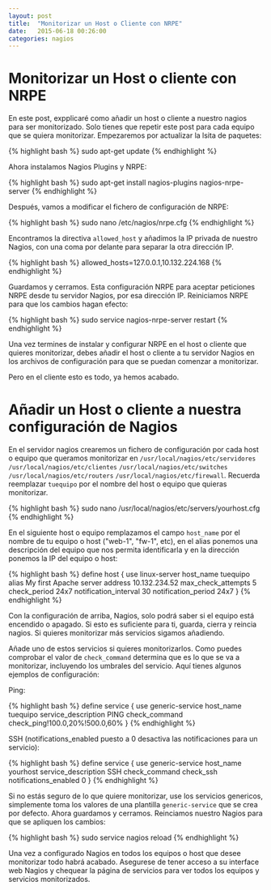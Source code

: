 ```yaml
---
layout: post
title:  "Monitorizar un Host o Cliente con NRPE"
date:   2015-06-18 00:26:00
categories: nagios
---
```


# Monitorizar un Host o cliente con NRPE

En este post, expplicaré como añadir un host o cliente a nuestro nagios para ser monitorizado. Solo tienes que repetir este post para cada equipo que se quiera monitorizar. 
Empezaremos por actualizar la lsita de paquetes:

{% highlight bash %}
sudo apt-get update
{% endhighlight %}

Ahora instalamos Nagios Plugins y NRPE:

{% highlight bash %}
sudo apt-get install nagios-plugins nagios-nrpe-server
{% endhighlight %}

Después, vamos a modificar el fichero de configuración de NRPE:

{% highlight bash %}
sudo nano /etc/nagios/nrpe.cfg
{% endhighlight %}

Encontramos la directiva ``allowed_host`` y añadimos la IP privada de nuestro Nagios, con una coma por delante para separar la otra dirección IP.

{% highlight bash %}
allowed_hosts=127.0.0.1,10.132.224.168
{% endhighlight %}

Guardamos y cerramos. Esta configuración NRPE para aceptar peticiones NRPE desde tu servidor Nagios, por esa dirección IP.
Reiniciamos NRPE para que los cambios hagan efecto:

{% highlight bash %}
sudo service nagios-nrpe-server restart
{% endhighlight %}

Una vez termines de instalar y configurar NRPE en el host o cliente que quieres monitorizar, debes añadir el host o cliente a tu servidor Nagios en los archivos de configuración para que se puedan comenzar a monitorizar.

Pero en el cliente esto es todo, ya hemos acabado.

# Añadir un Host o cliente a nuestra configuración de Nagios

En el servidor nagios crearemos un fichero de configuración por cada host o equipo que queramos monitorizar en ``/usr/local/nagios/etc/servidores`` ``/usr/local/nagios/etc/clientes`` ``/usr/local/nagios/etc/switches`` ``/usr/local/nagios/etc/routers`` ``/usr/local/nagios/etc/firewall``. Recuerda reemplazar ``tuequipo`` por el nombre del host o equipo que quieras monitorizar.

{% highlight bash %}
sudo nano /usr/local/nagios/etc/servers/yourhost.cfg
{% endhighlight %}

En el siguiente host o equipo remplazamos el campo ``host_name`` por el nombre de tu equipo o host ("web-1", "fw-1", etc), en el alias ponemos una descripción del equipo que nos permita identificarla y en la dirección ponemos la IP del equipo o host:

{% highlight bash %}
define host {
        use                             linux-server
        host_name                       tuequipo
        alias                           My first Apache server
        address                         10.132.234.52
        max_check_attempts              5
        check_period                    24x7
        notification_interval           30
        notification_period             24x7
}
{% endhighlight %}

Con la configuración de arriba, Nagios, solo podrá saber si el equipo está encendido o apagado. Si esto es suficiente para ti, guarda, cierra y reincia nagios. Si quieres monitorizar más servicios sigamos añadiendo.

Añade uno de estos servicios si quieres monitorizarlos. Como puedes comprobar el valor de ``check_command`` determina que es lo que se va a monitorizar, incluyendo los umbrales del servicio. Aquí tienes algunos ejemplos de configuración:

Ping:

{% highlight bash %}
define service {
        use                             generic-service
        host_name                       tuequipo
        service_description             PING
        check_command                   check_ping!100.0,20%!500.0,60%
}
{% endhighlight %}

SSH (notifications_enabled puesto a 0 desactiva las notificaciones para un servicio):

{% highlight bash %}
define service {
        use                             generic-service
        host_name                       yourhost
        service_description             SSH
        check_command                   check_ssh
        notifications_enabled           0
}
{% endhighlight %}

Si no estás seguro de lo que quiere monitorizar, use los servicios genericos, simplemente toma los valores de una plantilla ``generic-service`` que se crea por defecto.
Ahora guardamos y cerramos. Reinciamos nuestro Nagios para que se apliquen los cambios:

{% highlight bash %}
sudo service nagios reload
{% endhighlight %}

Una vez a configurado Nagios en todos los equipos o host que desee monitorizar todo habrá acabado. Asegurese de tener acceso a su interface web Nagios y chequear la página de servicios para ver todos los equipos y servicios monitorizados.